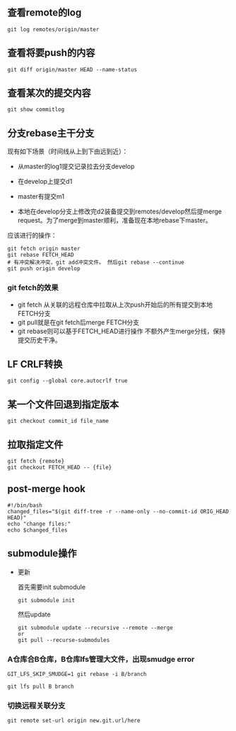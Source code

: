 ## 查看remote的log

```git log remotes/origin/master```

## 查看将要push的内容

```shell
git diff origin/master HEAD --name-status
```

## 查看某次的提交内容

```shell
git show commitlog
```

## 分支rebase主干分支

现有如下场景（时间线从上到下由远到近）：

- 从master的log1提交记录拉去分支develop

- 在develop上提交d1
- master有提交m1
- 本地在develop分支上修改完d2装备提交到remotes/develop然后提merge request。为了merge到master顺利，准备现在本地rebase下master。

应该进行的操作：

```shell
git fetch origin master
git rebase FETCH_HEAD
# 有冲突解决冲突，git add冲突文件。 然后git rebase --continue
git push origin develop
```

### git fetch的效果

- git fetch 从关联的远程仓库中拉取从上次push开始后的所有提交到本地FETCH分支
- git pull就是在git fetch后merge FETCH分支
- git rebase则可以基于FETCH_HEAD进行操作 不额外产生merge分线，保持提交历史干净。

## LF CRLF转换

```shell
git config --global core.autocrlf true
```

## 某一个文件回退到指定版本

```shell
git checkout commit_id file_name
```

## 拉取指定文件

```shell
git fetch {remote}
git checkout FETCH_HEAD -- {file}
```

## post-merge hook

```shell
#!/bin/bash
changed_files="$(git diff-tree -r --name-only --no-commit-id ORIG_HEAD HEAD)"
echo "change files:"
echo $changed_files
```

## submodule操作

- 更新

    首先需要init submodule

    ```shell
    git submodule init
    ```

    然后update

    ```shell
    git submodule update --recursive --remote --merge
    or
    git pull --recurse-submodules
    ```


### A仓库合B仓库，B仓库lfs管理大文件，出现smudge error

```shell
GIT_LFS_SKIP_SMUDGE=1 git rebase -i B/branch

git lfs pull B branch
```

### 切换远程关联分支

```
git remote set-url origin new.git.url/here
```

